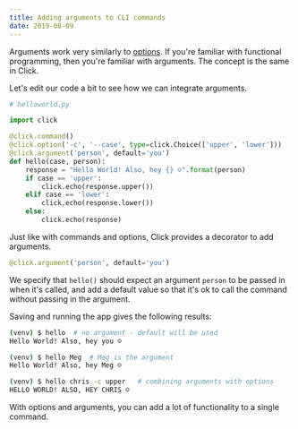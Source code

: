 ```yaml
---
title: Adding arguments to CLI commands
date: 2019-08-09
---
```


Arguments work very similarly to [options](https://wangonya.com/blog/click-commands-options/). If you're familiar with functional programming, then you're familiar with arguments. The concept is the same in Click.

Let's edit our code a bit to see how we can integrate arguments.

```python
# helloworld.py

import click

@click.command()
@click.option('-c', '--case', type=click.Choice(['upper', 'lower']))
@click.argument('person', default='you')
def hello(case, person):
    response = "Hello World! Also, hey {} ☺️".format(person)
    if case == 'upper':
        click.echo(response.upper())
    elif case == 'lower':
        click.echo(response.lower())
    else:
        click.echo(response)
```

Just like with commands and options, Click provides a decorator to add arguments.

```python
@click.argument('person', default='you')
```

We specify that `hello()` should expect an argument `person` to be passed in when it's called, and add a default value so that it's ok to call the command without passing in the argument.

Saving and running the app gives the following results:

```bash
(venv) $ hello  # no argument - default will be used
Hello World! Also, hey you ☺️

(venv) $ hello Meg  # Meg is the argument
Hello World! Also, hey Meg ☺️

(venv) $ hello chris -c upper   # combining arguments with options
HELLO WORLD! ALSO, HEY CHRIS ☺️
```

With options and arguments, you can add a lot of functionality to a single command.

